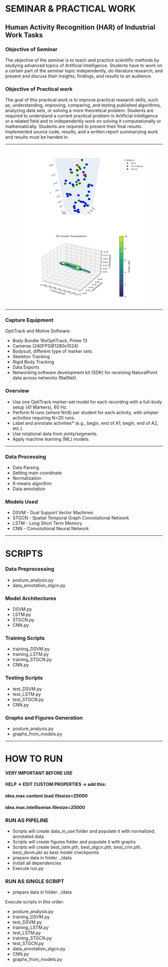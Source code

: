 # SEMINAR & PRACTICAL WORK

## Human Activity Recognition (HAR) of Industrial Work Tasks

### Objective of Seminar

The objective of the seminar is to teach and practice scientific methods by
studying advanced topics of Artificial Intelligence. Students have to work on a
certain part of the seminar topic independently, do literature research, and
present and discuss their insights, findings, and results to an audience.

### Objective of Practical work

The goal of this practical work is to improve practical research skills, such as, understanding,
improving, comparing, and testing published algorithms, analyzing data sets, or solving a more
theoretical problem. Students are required to understand a current practical problem in Artificial
Intelligence or a related field and to independently work on solving it computationally or
mathematically. Students are required to present their final results. Implemented source code,
results, and a written report summarizing work and results must be handed in.

---

<p align="center">
<img align="center" width="400" height="250" src="figs/gifs/pose_normal_squad.gif"/>
<img align="center" width="400" height="250" src="figs/fig_data_12343658_1_012.png"/>
</p>

---

### Capture Equipment

OptiTrack and Motive Software:

- Body Bundle 16xOptiTrack, Prime 13
- Cameras (240FPS@1280x1024)
- Bodysuit, different type of marker sets
- Skeleton Tracking
- Rigid Body Tracking
- Data Exports
- Networking software development kit (SDK) for receiving NaturalPoint data across networks (NatNet).

### Overview

- Use one OptiTrack marker-set model for each recording with a full-body setup (41 Markers), 60 Hz.
- Perform N runs (where N≥8) per student for each activity, with simpler activities requiring N=20 runs.
- Label and annotate activities* (e.g., begin, end of A1; begin, end of A2, etc.).
- Use rotational data from joints/segments.
- Apply machine learning (ML) models.

---

### Data Processing

- Data Parsing
- Setting main coordinate
- Normalization
- K-means algorithm
- Data annotation

### Models Used

- DSVM - Dual Support Vector Machines
- STGCN - Spatial Temporal Graph Convolutional Network
- LSTM - Long Short Term Memory
- CNN - Convolutional Neural Network

---

# SCRIPTS

### Data Preprocessing

- posture_analysis.py
- data_annotation_stgcn.py

### Model Architectures

- DSVM.py
- LSTM.py
- STGCN.py
- CNN.py

### Training Scripts

- training_DSVM.py
- training_LSTM.py
- training_STGCN.py
- CNN.py

### Testing Scripts

- test_DSVM.py
- test_LSTM.py
- test_STGCN.py
- CNN.py

### Graphs and Figures Generation

- posture_analysis.py
- graphs_from_models.py

---

# HOW TO RUN

#### VERY IMPORTANT BEFORE USE

#### HELP -> EDIT CUSTOM PROPERTIES -> add this:

#### idea.max.content.load.filesize=25000

#### idea.max.intellisense.filesize=25000

### RUN AS PIPELINE

- Scripts will create data_in_use folder and populate it with normalized, annotated data
- Scripts will create figures folder and populate it with graphs
- Scripts will create best_lstm.pth, best_stgcn.pth, best_cnn.pth, best_dsvm.pkl as best model checkpoints
- prepare data in folder ../data
- Install all dependencies
- Execute run.py

### RUN AS SINGLE SCRIPT

- prepare data in folder ../data

Execute scripts in this order:

- posture_analysis.py
- training_DSVM.py
- test_DSVM.py
- training_LSTM.py
- test_LSTM.py
- training_STGCN.py
- test_STGCN.py
- data_annotation_stgcn.py
- CNN.py
- graphs_from_models.py